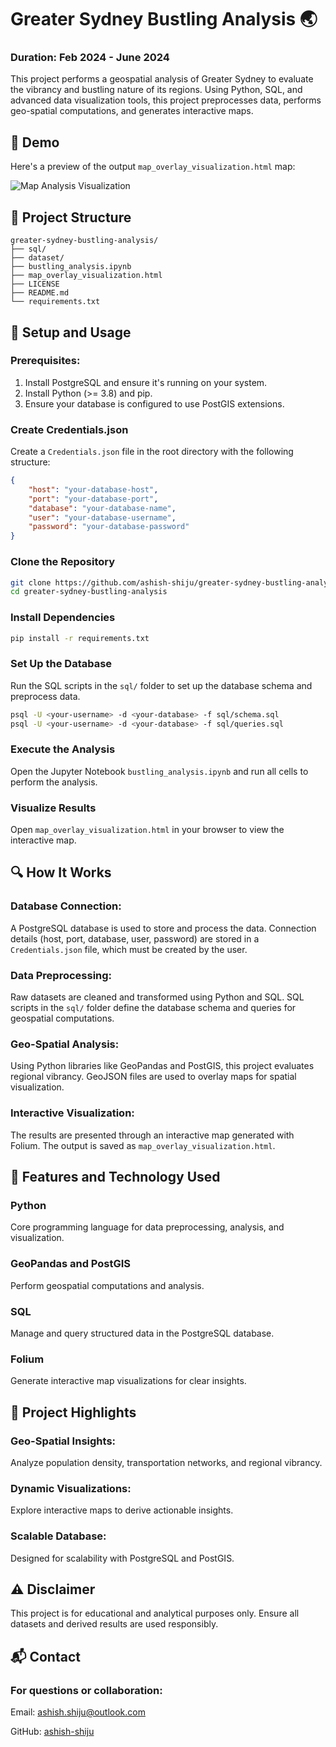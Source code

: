 # Greater Sydney Bustling Analysis 🌏

### Duration: Feb 2024 - June 2024
This project performs a geospatial analysis of Greater Sydney to evaluate the vibrancy and bustling nature of its regions. Using Python, SQL, and advanced data visualization tools, this project preprocesses data, performs geo-spatial computations, and generates interactive maps.

## 🎥 Demo

Here's a preview of the output `map_overlay_visualization.html` map:

![Map Analysis Visualization](./map_recording.gif)

## 📂 Project Structure

```plaintext
greater-sydney-bustling-analysis/
├── sql/                              
├── dataset/                          
├── bustling_analysis.ipynb        
├── map_overlay_visualization.html  
├── LICENSE                          
├── README.md                      
└── requirements.txt                  
```
## 🔧 Setup and Usage
### Prerequisites:

1. Install PostgreSQL and ensure it's running on your system.
2. Install Python (>= 3.8) and pip.
3. Ensure your database is configured to use PostGIS extensions.

### Create Credentials.json

Create a `Credentials.json` file in the root directory with the following structure:

```json
{
    "host": "your-database-host",
    "port": "your-database-port",
    "database": "your-database-name",
    "user": "your-database-username",
    "password": "your-database-password"
}
```



### Clone the Repository


```bash
git clone https://github.com/ashish-shiju/greater-sydney-bustling-analysis.git
cd greater-sydney-bustling-analysis
```

### Install Dependencies
```bash
pip install -r requirements.txt
```

### Set Up the Database
Run the SQL scripts in the `sql/` folder to set up the database schema and preprocess data.
```bash
psql -U <your-username> -d <your-database> -f sql/schema.sql
psql -U <your-username> -d <your-database> -f sql/queries.sql
```

### Execute the Analysis
Open the Jupyter Notebook `bustling_analysis.ipynb` and run all cells to perform the analysis.

### Visualize Results
Open `map_overlay_visualization.html` in your browser to view the interactive map.

## 🔍 How It Works
### Database Connection:
A PostgreSQL database is used to store and process the data.
Connection details (host, port, database, user, password) are stored in a `Credentials.json` file, which must be created by the user.

### Data Preprocessing:
Raw datasets are cleaned and transformed using Python and SQL.
SQL scripts in the `sql/` folder define the database schema and queries for geospatial computations.

### Geo-Spatial Analysis:
Using Python libraries like GeoPandas and PostGIS, this project evaluates regional vibrancy.
GeoJSON files are used to overlay maps for spatial visualization.

### Interactive Visualization:
The results are presented through an interactive map generated with Folium.
The output is saved as `map_overlay_visualization.html`.


## 🧠 Features and Technology Used
### Python
Core programming language for data preprocessing, analysis, and visualization.

### GeoPandas and PostGIS
Perform geospatial computations and analysis.

### SQL
Manage and query structured data in the PostgreSQL database.

### Folium
Generate interactive map visualizations for clear insights.

## 🎯 Project Highlights
### Geo-Spatial Insights:
Analyze population density, transportation networks, and regional vibrancy.

### Dynamic Visualizations:
Explore interactive maps to derive actionable insights.

### Scalable Database:
Designed for scalability with PostgreSQL and PostGIS.


## ⚠️ Disclaimer
This project is for educational and analytical purposes only. Ensure all datasets and derived results are used responsibly.

## 📬 Contact
### For questions or collaboration:

Email: ashish.shiju@outlook.com

GitHub: [ashish-shiju](https://github.com/ashish-shiju)


